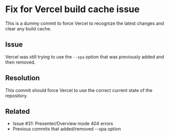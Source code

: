 # Fix for Vercel build cache issue

This is a dummy commit to force Vercel to recognize the latest changes and clear any build cache.

## Issue
Vercel was still trying to use the `--spa` option that was previously added and then removed.

## Resolution
This commit should force Vercel to use the correct current state of the repository.

## Related
- Issue #31: Presenter/Overview mode 404 errors
- Previous commits that added/removed --spa option
